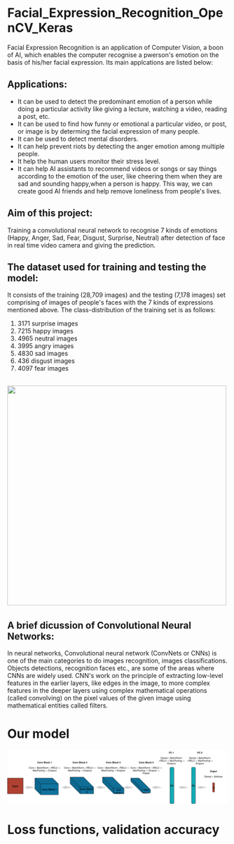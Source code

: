 # Facial_Expression_Recognition_OpenCV_Keras
Facial Expression Recognition is an application of Computer Vision, a boon of AI, which enables the computer recognise a pwerson's emotion on the basis of his/her facial expression. Its main applcations are listed below:
## Applications:
<ul>
<li>It can be used to detect the predominant emotion of a person while doing a particular activity like giving a lecture, watching a video, reading a post, etc.</li>
<li>It can be used to find how funny or emotional a particular video, or post, or image is by determing the facial expression of many people.</li>
<li>It can be used to detect mental disorders.</li>
<li>It can help prevent riots by detecting the anger emotion among multiple people.</li>
<li>It help the human users monitor their stress level.</li>
<li>It can help AI assistants to recommend videos or songs or say things according to the emotion of the user, like cheering them when they are sad and sounding happy,when a person is happy. This way, we can create good AI friends and help remove loneliness from people's lives.</li>
</ul>

## Aim of this project:
Training a convolutional neural network to recognise 7 kinds of emotions (Happy, Anger, Sad, Fear, Disgust, Surprise, Neutral) after detection of face in real time video camera and giving the prediction.
## The dataset used for training and testing the model:
It consists of the training (28,709 images) and the testing (7,178 images) set comprising of images of people's faces with the 7 kinds of expressions mentioned above.
The class-distribution of the training set is as follows:
<ol>
  <li>3171 surprise images</li>
  <li>7215 happy images</li>
  <li>4965 neutral images</li>
  <li>3995 angry images</li>
  <li>4830 sad images</li>
  <li>436 disgust images</li>
  <li>4097 fear images</li>
</ol>
<br>
<img src="https://algorithmia.com/blog/wp-content/uploads/2018/02/fpsyg-06-00761-g001.jpg", width=500, height=500>

## A brief dicussion of Convolutional Neural Networks:
In neural networks, Convolutional neural network (ConvNets or CNNs) is one of the main categories to do images recognition, images classifications. Objects detections, recognition faces etc., are some of the areas where CNNs are widely used. CNN's work on the principle of extracting low-level features in the earlier layers, like edges in the image, to more complex features in the deeper layers using complex mathematical operations (called convolving) on the pixel values of the given image using mathematical entities called filters.


# Our model
![](model.png)

# Loss functions, validation accuracy

